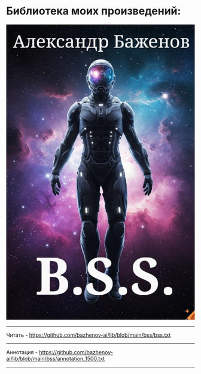 # Библиотека моих произведений:

![B.S.S.](https://github.com/bazhenov-ai/lib/blob/main/bss/bss.png)
___
Читать - https://github.com/bazhenov-ai/lib/blob/main/bss/bss.txt
___
Аннотация - https://github.com/bazhenov-ai/lib/blob/main/bss/annotation_1500.txt
___
